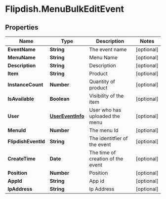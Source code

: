 # Flipdish.MenuBulkEditEvent

## Properties
Name | Type | Description | Notes
------------ | ------------- | ------------- | -------------
**EventName** | **String** | The event name | [optional] 
**MenuName** | **String** | Menu Name | [optional] 
**Description** | **String** | Description | [optional] 
**Item** | **String** | Product | [optional] 
**InstanceCount** | **Number** | Quantity of product | [optional] 
**IsAvailable** | **Boolean** | Visibility of the item | [optional] 
**User** | [**UserEventInfo**](UserEventInfo.md) | User who has uploaded the menu | [optional] 
**MenuId** | **Number** | The menu Id | [optional] 
**FlipdishEventId** | **String** | The identitfier of the event | [optional] 
**CreateTime** | **Date** | The time of creation of the event | [optional] 
**Position** | **Number** | Position | [optional] 
**AppId** | **String** | App id | [optional] 
**IpAddress** | **String** | Ip Address | [optional] 


